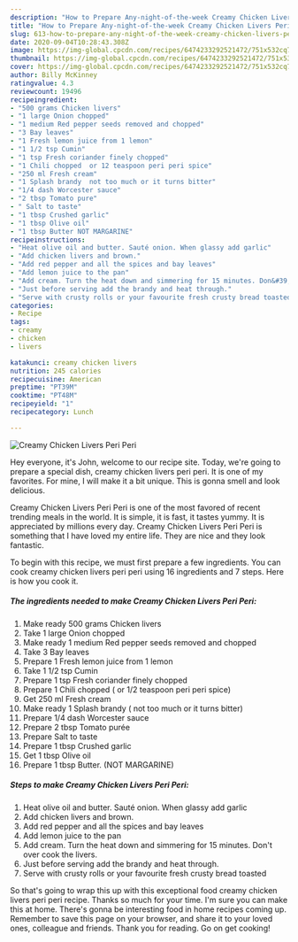 ```yaml
---
description: "How to Prepare Any-night-of-the-week Creamy Chicken Livers Peri Peri"
title: "How to Prepare Any-night-of-the-week Creamy Chicken Livers Peri Peri"
slug: 613-how-to-prepare-any-night-of-the-week-creamy-chicken-livers-peri-peri
date: 2020-09-04T10:28:43.308Z
image: https://img-global.cpcdn.com/recipes/6474233292521472/751x532cq70/creamy-chicken-livers-peri-peri-recipe-main-photo.jpg
thumbnail: https://img-global.cpcdn.com/recipes/6474233292521472/751x532cq70/creamy-chicken-livers-peri-peri-recipe-main-photo.jpg
cover: https://img-global.cpcdn.com/recipes/6474233292521472/751x532cq70/creamy-chicken-livers-peri-peri-recipe-main-photo.jpg
author: Billy McKinney
ratingvalue: 4.3
reviewcount: 19496
recipeingredient:
- "500 grams Chicken livers"
- "1 large Onion chopped"
- "1 medium Red pepper seeds removed and chopped"
- "3 Bay leaves"
- "1 Fresh lemon juice from 1 lemon"
- "1 1/2 tsp Cumin"
- "1 tsp Fresh coriander finely chopped"
- "1 Chili chopped  or 12 teaspoon peri peri spice"
- "250 ml Fresh cream"
- "1 Splash brandy  not too much or it turns bitter"
- "1/4 dash Worcester sauce"
- "2 tbsp Tomato pure"
- " Salt to taste"
- "1 tbsp Crushed garlic"
- "1 tbsp Olive oil"
- "1 tbsp Butter NOT MARGARINE"
recipeinstructions:
- "Heat olive oil and butter. Sauté onion. When glassy add garlic"
- "Add chicken livers and brown."
- "Add red pepper and all the spices and bay leaves"
- "Add lemon juice to the pan"
- "Add cream. Turn the heat down and simmering for 15 minutes. Don&#39;t over cook the livers."
- "Just before serving add the brandy and heat through."
- "Serve with crusty rolls or your favourite fresh crusty bread toasted"
categories:
- Recipe
tags:
- creamy
- chicken
- livers

katakunci: creamy chicken livers 
nutrition: 245 calories
recipecuisine: American
preptime: "PT39M"
cooktime: "PT48M"
recipeyield: "1"
recipecategory: Lunch

---
```



![Creamy Chicken Livers Peri Peri](https://img-global.cpcdn.com/recipes/6474233292521472/751x532cq70/creamy-chicken-livers-peri-peri-recipe-main-photo.jpg)

Hey everyone, it's John, welcome to our recipe site. Today, we're going to prepare a special dish, creamy chicken livers peri peri. It is one of my favorites. For mine, I will make it a bit unique. This is gonna smell and look delicious.



Creamy Chicken Livers Peri Peri is one of the most favored of recent trending meals in the world. It is simple, it is fast, it tastes yummy. It is appreciated by millions every day. Creamy Chicken Livers Peri Peri is something that I have loved my entire life. They are nice and they look fantastic.


To begin with this recipe, we must first prepare a few ingredients. You can cook creamy chicken livers peri peri using 16 ingredients and 7 steps. Here is how you cook it.

<!--inarticleads1-->

##### The ingredients needed to make Creamy Chicken Livers Peri Peri:

1. Make ready 500 grams Chicken livers
1. Take 1 large Onion chopped
1. Make ready 1 medium Red pepper seeds removed and chopped
1. Take 3 Bay leaves
1. Prepare 1 Fresh lemon juice from 1 lemon
1. Take 1 1/2 tsp Cumin
1. Prepare 1 tsp Fresh coriander finely chopped
1. Prepare 1 Chili chopped ( or 1/2 teaspoon peri peri spice)
1. Get 250 ml Fresh cream
1. Make ready 1 Splash brandy ( not too much or it turns bitter)
1. Prepare 1/4 dash Worcester sauce
1. Prepare 2 tbsp Tomato purée
1. Prepare  Salt to taste
1. Prepare 1 tbsp Crushed garlic
1. Get 1 tbsp Olive oil
1. Prepare 1 tbsp Butter. (NOT MARGARINE)




<!--inarticleads2-->

##### Steps to make Creamy Chicken Livers Peri Peri:

1. Heat olive oil and butter. Sauté onion. When glassy add garlic
1. Add chicken livers and brown.
1. Add red pepper and all the spices and bay leaves
1. Add lemon juice to the pan
1. Add cream. Turn the heat down and simmering for 15 minutes. Don&#39;t over cook the livers.
1. Just before serving add the brandy and heat through.
1. Serve with crusty rolls or your favourite fresh crusty bread toasted




So that's going to wrap this up with this exceptional food creamy chicken livers peri peri recipe. Thanks so much for your time. I'm sure you can make this at home. There's gonna be interesting food in home recipes coming up. Remember to save this page on your browser, and share it to your loved ones, colleague and friends. Thank you for reading. Go on get cooking!
